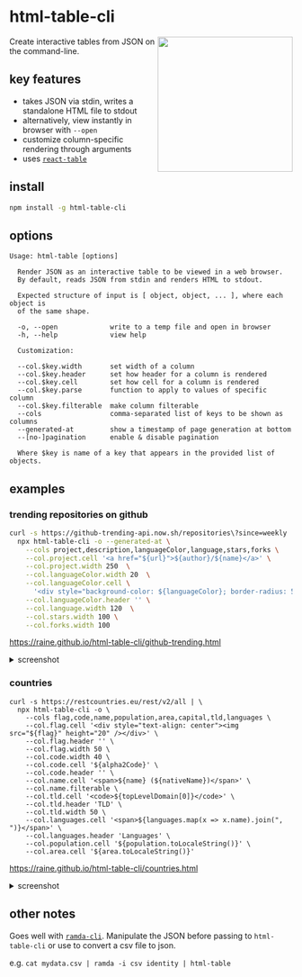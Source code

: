 # html-table-cli

<a href="https://raine.github.io/html-table-cli/github-trending.html">
  <img align="right" width="240" src="https://raine.github.io/html-table-cli/github-trending_thumb.png"/>
</a>

Create interactive tables from JSON on the command-line.

## key features

- takes JSON via stdin, writes a standalone HTML file to stdout
- alternatively, view instantly in browser with `--open`
- customize column-specific rendering through arguments
- uses [`react-table`](https://react-table.js.org/)

## install

```sh
npm install -g html-table-cli
```

## options

```
Usage: html-table [options]

  Render JSON as an interactive table to be viewed in a web browser.
  By default, reads JSON from stdin and renders HTML to stdout.

  Expected structure of input is [ object, object, ... ], where each object is
  of the same shape.

  -o, --open             write to a temp file and open in browser
  -h, --help             view help

  Customization:

  --col.$key.width       set width of a column
  --col.$key.header      set how header for a column is rendered
  --col.$key.cell        set how cell for a column is rendered
  --col.$key.parse       function to apply to values of specific column
  --col.$key.filterable  make column filterable
  --cols                 comma-separated list of keys to be shown as columns
  --generated-at         show a timestamp of page generation at bottom
  --[no-]pagination      enable & disable pagination

  Where $key is name of a key that appears in the provided list of objects.
```

## examples

### trending repositories on github

```sh
curl -s https://github-trending-api.now.sh/repositories\?since=weekly |\
  npx html-table-cli -o --generated-at \
    --cols project,description,languageColor,language,stars,forks \
    --col.project.cell '<a href="${url}">${author}/${name}</a>' \
    --col.project.width 250  \
    --col.languageColor.width 20  \
    --col.languageColor.cell \
      '<div style="background-color: ${languageColor}; border-radius: 500px; width: 10px; height: 10px; display: inline-block;" />' \
    --col.languageColor.header '' \
    --col.language.width 120  \
    --col.stars.width 100 \
    --col.forks.width 100
```
https://raine.github.io/html-table-cli/github-trending.html

<details><summary>screenshot</summary>
<a href="https://raine.github.io/html-table-cli/github-trending.png">
<img src="https://raine.github.io/html-table-cli/github-trending.png"/>
</a>
</details>

### countries

```
curl -s https://restcountries.eu/rest/v2/all | \
  npx html-table-cli -o \
    --cols flag,code,name,population,area,capital,tld,languages \
    --col.flag.cell '<div style="text-align: center"><img src="${flag}" height="20" /></div>' \
    --col.flag.header '' \
    --col.flag.width 50 \
    --col.code.width 40 \
    --col.code.cell '${alpha2Code}' \
    --col.code.header '' \
    --col.name.cell '<span>${name} (${nativeName})</span>' \
    --col.name.filterable \
    --col.tld.cell '<code>${topLevelDomain[0]}</code>' \
    --col.tld.header 'TLD' \
    --col.tld.width 50 \
    --col.languages.cell '<span>${languages.map(x => x.name).join(", ")}</span>' \
    --col.languages.header 'Languages' \
    --col.population.cell '${population.toLocaleString()}' \
    --col.area.cell '${area.toLocaleString()}'
```

https://raine.github.io/html-table-cli/countries.html

<details><summary>screenshot</summary>
<a href="https://raine.github.io/html-table-cli/countries.png">
<img src="https://raine.github.io/html-table-cli/countries.png"/>
</a>
</details>

## other notes

Goes well with [`ramda-cli`](https://github.com/raine/ramda-cli). Manipulate the
JSON before passing to `html-table-cli` or use to convert a csv file to json.

e.g. `cat mydata.csv | ramda -i csv identity | html-table`
